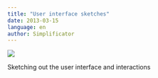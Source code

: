 ```yaml
---
title: "User interface sketches"
date: 2013-03-15
language: en
author: Simplificator
---
```


![](/images/tumblr_mjp7nk5th51s5gaabo1_1280.jpg)

Sketching out the user interface and interactions
